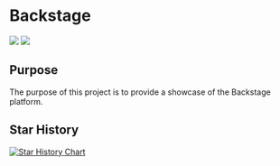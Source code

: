 # Backstage

![](https://img.shields.io/github/license/echohello-dev/backstage)
[![](https://img.shields.io/github/actions/workflow/status/echohello-dev/backstage/deploy.yaml?label=Deploy)](https://github.com/janus-idp/backstage-plugins/actions/workflows/deploy.yaml)

## Purpose

The purpose of this project is to provide a showcase of the Backstage platform.

## Star History

[![Star History Chart](https://api.star-history.com/svg?repos=echohello-dev/backstage&type=Date)](https://star-history.com/#echohello-dev/transcribe-me&Date)
